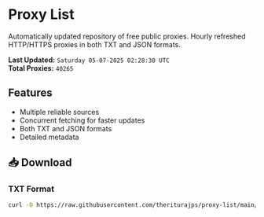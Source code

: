 # Proxy List

Automatically updated repository of free public proxies. Hourly refreshed HTTP/HTTPS proxies in both TXT and JSON formats.

**Last Updated:** `Saturday 05-07-2025 02:28:30 UTC`  
**Total Proxies:** `40265`

## Features
- Multiple reliable sources
- Concurrent fetching for faster updates
- Both TXT and JSON formats
- Detailed metadata

## 📥 Download

### TXT Format
```bash
curl -O https://raw.githubusercontent.com/theriturajps/proxy-list/main/proxies.txt